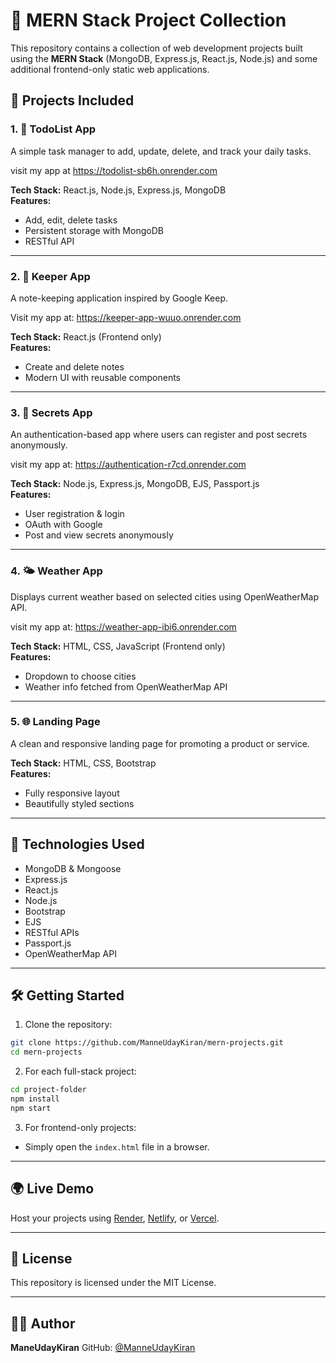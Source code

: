 
# 🚀 MERN Stack Project Collection

This repository contains a collection of web development projects built using the **MERN Stack** (MongoDB, Express.js, React.js, Node.js) and some additional frontend-only static web applications.

## 📁 Projects Included

### 1. 📝 TodoList App
A simple task manager to add, update, delete, and track your daily tasks.

visit my app at https://todolist-sb6h.onrender.com

**Tech Stack:** React.js, Node.js, Express.js, MongoDB  
**Features:**
- Add, edit, delete tasks
- Persistent storage with MongoDB
- RESTful API

---

### 2. 🧠 Keeper App
A note-keeping application inspired by Google Keep.

Visit my app at:
https://keeper-app-wuuo.onrender.com

**Tech Stack:** React.js (Frontend only)  
**Features:**
- Create and delete notes
- Modern UI with reusable components

---

### 3. 🔐 Secrets App
An authentication-based app where users can register and post secrets anonymously.

visit my app at:
https://authentication-r7cd.onrender.com

**Tech Stack:** Node.js, Express.js, MongoDB, EJS, Passport.js  
**Features:**
- User registration & login
- OAuth with Google
- Post and view secrets anonymously

---

### 4. 🌤️ Weather App
Displays current weather based on selected cities using OpenWeatherMap API.

visit my app at:
https://weather-app-ibi6.onrender.com

**Tech Stack:** HTML, CSS, JavaScript (Frontend only)  
**Features:**
- Dropdown to choose cities
- Weather info fetched from OpenWeatherMap API

---

### 5. 🌐 Landing Page
A clean and responsive landing page for promoting a product or service.

**Tech Stack:** HTML, CSS, Bootstrap  
**Features:**
- Fully responsive layout
- Beautifully styled sections

---

## 🧰 Technologies Used

- MongoDB & Mongoose
- Express.js
- React.js
- Node.js
- Bootstrap
- EJS
- RESTful APIs
- Passport.js
- OpenWeatherMap API

---

## 🛠️ Getting Started

1. Clone the repository:
```bash
git clone https://github.com/ManneUdayKiran/mern-projects.git
cd mern-projects
````

2. For each full-stack project:

```bash
cd project-folder
npm install
npm start
```

3. For frontend-only projects:

* Simply open the `index.html` file in a browser.

---

## 🌍 Live Demo

Host your projects using [Render](https://render.com), [Netlify](https://netlify.com), or [Vercel](https://vercel.com).

---

## 📄 License

This repository is licensed under the MIT License.

---

## 🙋‍♂️ Author

**ManeUdayKiran**
GitHub: [@ManneUdayKiran](https://github.com/ManneUdayKiran)


